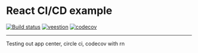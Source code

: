 # React CI/CD example

[![Build status](https://build.appcenter.ms/v0.1/apps/58eaaaed-5862-459f-a180-2b68c79b033c/branches/master/badge)](https://appcenter.ms)
[![veestion](https://circleci.com/gh/veestion/ReactCircleCi.svg?style=shield)](https://circleci.com/gh/veestion/ReactCircleCi) 
[![codecov](https://codecov.io/gh/veestion/ReactCircleCi/branch/develop/graph/badge.svg)](https://codecov.io/gh/veestion/ReactCircleCi)

---

Testing out app center, circle ci, codecov with rn
